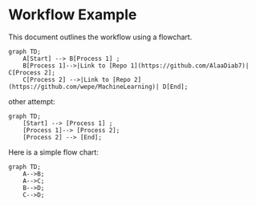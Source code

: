 # Workflow Example

This document outlines the workflow using a flowchart.

```mermaid
graph TD;
    A[Start] --> B[Process 1] ;
    B[Process 1]-->|Link to [Repo 1](https://github.com/AlaaDiab7)| C[Process 2];
    C[Process 2] -->|Link to [Repo 2](https://github.com/wepe/MachineLearning)| D[End];
```
other attempt:

```mermaid
graph TD;
    [Start] --> [Process 1] ;
    [Process 1]--> [Process 2];
    [Process 2] --> [End];
```



Here is a simple flow chart:

```mermaid
graph TD;
    A-->B;
    A-->C;
    B-->D;
    C-->D;
```
